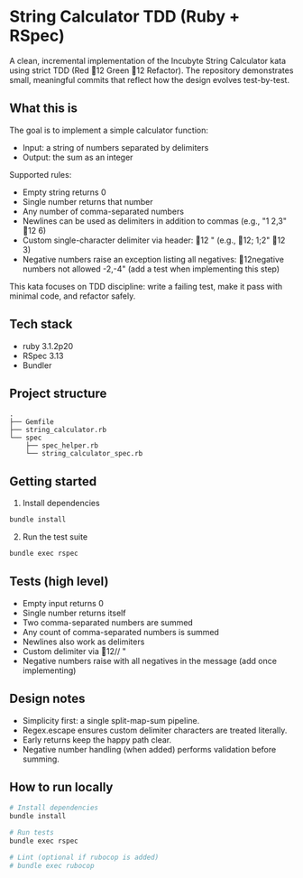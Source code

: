 # String Calculator TDD (Ruby + RSpec)

A clean, incremental implementation of the Incubyte String Calculator kata using strict TDD (Red 12 Green 12 Refactor). The repository demonstrates small, meaningful commits that reflect how the design evolves test-by-test.

## What this is

The goal is to implement a simple calculator function:

- Input: a string of numbers separated by delimiters
- Output: the sum as an integer

Supported rules:
- Empty string returns 0
- Single number returns that number
- Any number of comma-separated numbers
- Newlines can be used as delimiters in addition to commas (e.g., "1
2,3" 12 6)
- Custom single-character delimiter via header: 12<delimiter>
<numbers>" (e.g., 12;
1;2" 12 3)
- Negative numbers raise an exception listing all negatives: 12negative numbers not allowed -2,-4" (add a test when implementing this step)

This kata focuses on TDD discipline: write a failing test, make it pass with minimal code, and refactor safely.

## Tech stack

- ruby 3.1.2p20
- RSpec 3.13
- Bundler

## Project structure

```
.
├── Gemfile
├── string_calculator.rb
└── spec
    ├── spec_helper.rb
    └── string_calculator_spec.rb
```

## Getting started

1) Install dependencies
```bash
bundle install
```

2) Run the test suite
```bash
bundle exec rspec
```

## Tests (high level)

- Empty input returns 0
- Single number returns itself
- Two comma-separated numbers are summed
- Any count of comma-separated numbers is summed
- Newlines also work as delimiters
- Custom delimiter via 12//<delim>
"
- Negative numbers raise with all negatives in the message (add once implementing)

## Design notes

- Simplicity first: a single split-map-sum pipeline.
- Regex.escape ensures custom delimiter characters are treated literally.
- Early returns keep the happy path clear.
- Negative number handling (when added) performs validation before summing.

## How to run locally

```bash
# Install dependencies
bundle install

# Run tests
bundle exec rspec

# Lint (optional if rubocop is added)
# bundle exec rubocop
```
